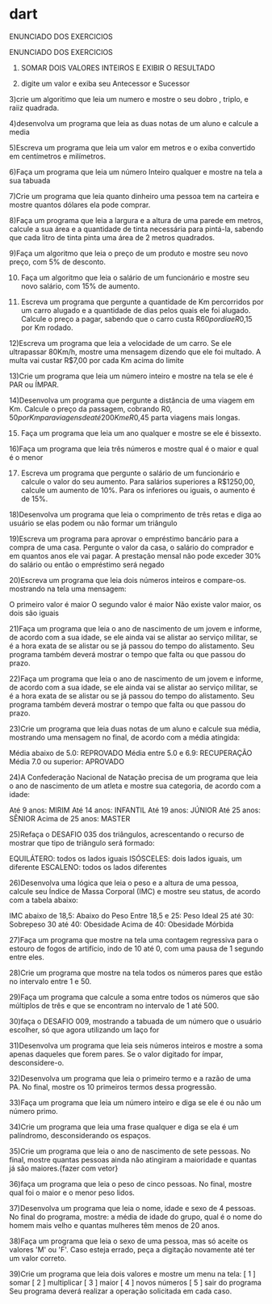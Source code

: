 # dart
ENUNCIADO DOS EXERCICIOS 


ENUNCIADO DOS EXERCICIOS 

1) SOMAR DOIS VALORES INTEIROS E EXIBIR O RESULTADO

2) digite um valor e exiba seu Antecessor e Sucessor

3)crie um algoritimo que leia um  numero e mostre  o seu dobro , triplo, e raiiz quadrada.

4)desenvolva um programa que leia as duas notas  de um aluno  e calcule a media

5)Escreva um programa que leia um valor em metros e o exiba convertido em centímetros e milímetros.

6)Faça um programa que leia um número Inteiro qualquer e mostre na tela a sua tabuada

7)Crie um programa que leia quanto dinheiro uma pessoa tem na carteira e mostre quantos dólares ela pode comprar.


8)Faça um programa que leia a largura e a altura de uma parede em metros, calcule a sua área e a quantidade de tinta necessária para pintá-la, sabendo que cada litro de tinta pinta uma área de 2 metros quadrados.

9)Faça um algoritmo que leia o preço de um produto e mostre seu novo preço, com 5% de desconto.

10) Faça um algoritmo que leia o salário de um funcionário e mostre seu novo salário, com 15% de aumento.

11) Escreva um programa que pergunte a quantidade de Km percorridos por um carro alugado e a quantidade de dias pelos quais ele foi alugado. Calcule o preço a pagar, sabendo que o carro custa R$60 por dia e R$0,15 por Km rodado.


12)Escreva um programa que leia a velocidade de um carro. Se ele ultrapassar 80Km/h, mostre uma mensagem dizendo que ele foi multado. A multa vai custar R$7,00 por cada Km acima do limite

13)Crie um programa que leia um número inteiro e mostre na tela se ele é PAR ou ÍMPAR.



14)Desenvolva um programa que pergunte a distância de uma viagem em Km. Calcule o preço da passagem, cobrando R$0,50 por Km para viagens de até 200Km e R$0,45 parta viagens mais longas.


15) Faça um programa que leia um ano qualquer e mostre se ele é bissexto.


16)Faça um programa que leia três números e mostre qual é o maior e qual é o menor

17) Escreva um programa que pergunte o salário de um funcionário e calcule o valor do seu aumento. Para salários superiores a R$1250,00, calcule um aumento de 10%. Para os inferiores ou iguais, o aumento é de 15%.

18)Desenvolva um programa que leia o comprimento de três retas e diga ao usuário se elas podem ou não formar um triângulo

19)Escreva um programa para aprovar o empréstimo bancário para a compra de uma casa. Pergunte o valor da casa, o salário do comprador e em quantos anos ele vai pagar. A prestação mensal não pode exceder 30% do salário ou então o empréstimo será negado

20)Escreva um programa que leia dois números inteiros e compare-os. mostrando na tela uma mensagem:

O primeiro valor é maior
O segundo valor é maior
Não existe valor maior, os dois são iguais

21)Faça um programa que leia o ano de nascimento de um jovem e informe, de acordo com a sua idade, se ele ainda vai se alistar ao serviço militar, se é a hora exata de se alistar ou se já passou do tempo do alistamento. Seu programa também deverá mostrar o tempo que falta ou que passou do prazo.

22)Faça um programa que leia o ano de nascimento de um jovem e informe, de acordo com a sua idade, se ele ainda vai se alistar ao serviço militar, se é a hora exata de se alistar ou se já passou do tempo do alistamento. Seu programa também deverá mostrar o tempo que falta ou que passou do prazo.


23)Crie um programa que leia duas notas de um aluno e calcule sua média, mostrando uma mensagem no final, de acordo com a média atingida:

Média abaixo de 5.0: REPROVADO
Média entre 5.0 e 6.9: RECUPERAÇÃO
Média 7.0 ou superior: APROVADO


24)A Confederação Nacional de Natação precisa de um programa que leia o ano de nascimento de um atleta e mostre sua categoria, de acordo com a idade:

Até 9 anos: MIRIM
Até 14 anos: INFANTIL
Até 19 anos: JÚNIOR
Até 25 anos: SÊNIOR
Acima de 25 anos: MASTER

25)Refaça o DESAFIO 035 dos triângulos, acrescentando o recurso de mostrar que tipo de triângulo será formado:

EQUILÁTERO: todos os lados iguais
ISÓSCELES: dois lados iguais, um diferente
ESCALENO: todos os lados diferentes

26)Desenvolva uma lógica que leia o peso e a altura de uma pessoa, calcule seu Índice de Massa Corporal (IMC) e mostre seu status, de acordo com a tabela abaixo:

IMC abaixo de 18,5: Abaixo do Peso
Entre 18,5 e 25: Peso Ideal
25 até 30: Sobrepeso
30 até 40: Obesidade
Acima de 40: Obesidade Mórbida

27)Faça um programa que mostre na tela uma contagem regressiva para o estouro de fogos de artifício, indo de 10 até 0, com uma pausa de 1 segundo entre eles.

28)Crie um programa que mostre na tela todos os números pares que estão no intervalo entre 1 e 50.

29)Faça um programa que calcule a soma entre todos os números que são múltiplos de três e que se encontram no intervalo de 1 até 500.


30)faça o DESAFIO 009, mostrando a tabuada de um número que o usuário escolher, só que agora utilizando um laço for

31)Desenvolva um programa que leia seis números inteiros e mostre a soma apenas daqueles que forem pares. Se o valor digitado for ímpar, desconsidere-o.

32)Desenvolva um programa que leia o primeiro termo e a razão de uma PA. No final, mostre os 10 primeiros termos dessa progressão.

33)Faça um programa que leia um número inteiro e diga se ele é ou não um número primo.

34)Crie um programa que leia uma frase qualquer e diga se ela é um palíndromo, desconsiderando os espaços.

35)Crie um programa que leia o ano de nascimento de sete pessoas. No final, mostre quantas pessoas ainda não atingiram a maioridade e quantas já são maiores.{fazer com vetor} 

36)faça um programa que leia o peso de cinco pessoas. No final, mostre qual foi o maior e o menor peso lidos.

37)Desenvolva um programa que leia o nome, idade e sexo de 4 pessoas. No final do programa, mostre: a média de idade do grupo, qual é o nome do homem mais velho e quantas mulheres têm menos de 20 anos.

38)Faça um programa que leia o sexo de uma pessoa, mas só aceite os valores 'M' ou 'F'. Caso esteja errado, peça a digitação novamente até ter um valor correto.

39)Crie um programa que leia dois valores e mostre um menu na tela: [ 1 ] somar [ 2 ] multiplicar [ 3 ] maior [ 4 ] novos números [ 5 ] sair do programa Seu programa deverá realizar a operação solicitada em cada caso.

